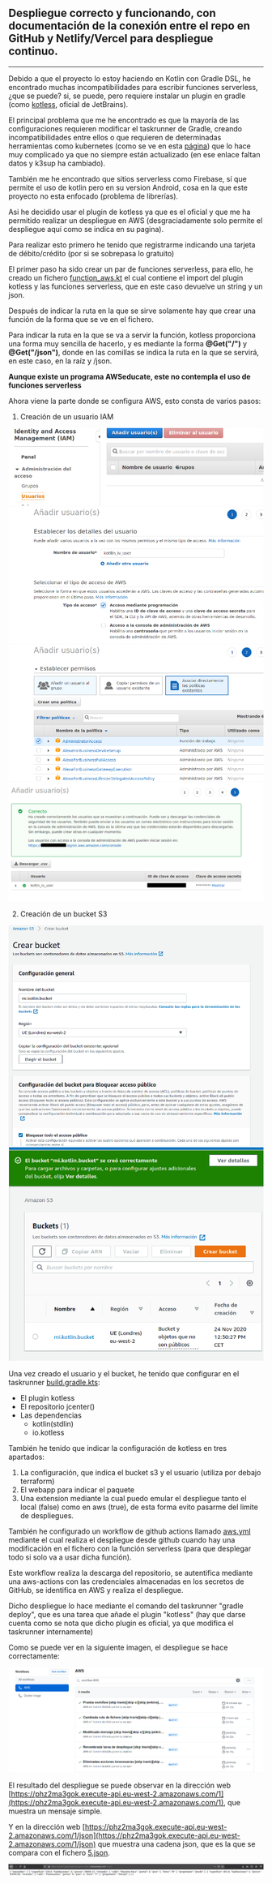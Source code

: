 ## Despliegue correcto y funcionando, con documentación de la conexión entre el repo en GitHub y Netlify/Vercel para despliegue continuo.

---
Debido a que el proyecto lo estoy haciendo en Kotlin con Gradle DSL, he encontrado muchas incompatibilidades  para escribir funciones serverless, ¿que se puede? si, se puede, pero requiere instalar un plugin en gradle (como [kotless](https://github.com/JetBrains/kotless), oficial de JetBrains).

El principal problema que me he encontrado es que la mayoría de las configuraciones requieren  modificar el taskrunner de Gradle, creando incompatibilidades entre ellos o que requieren de determinadas herramientas como kubernetes (como se ve en esta [página](https://kotlinexpertise.com/serverless-kotlin/)) que lo hace muy complicado ya que no siempre están actualizado (en ese enlace faltan datos y k3sup ha cambiado).

También me he encontrado que sitios serverless como Firebase, sí que permite el uso de kotlin pero en su version Android, cosa en la que este proyecto no esta enfocado (problema de librerías).

Asi he decidido usar el plugin de kotless ya que es el oficial y que me ha permitido realizar un despliegue en AWS (desgraciadamente solo permite el despliegue aquí como se indica en su pagina).

Para realizar esto primero he tenido que registrarme indicando una tarjeta de débito/crédito (por si se sobrepasa lo gratuito) 
 
El primer paso ha sido crear un par de funciones serverless, para ello, he creado un fichero [function_aws.kt](../../main/function_aws.kt) el cual contiene el import del plugin kotless y las funciones serverless, que en este caso devuelve un string y un json.

Después de indicar la ruta en la que se sirve solamente hay que crear una función de la forma que se ve en el fichero.

Para indicar la ruta en la que se va a servir la función, kotless proporciona una forma muy sencilla de hacerlo, y es mediante la forma **@Get("/")** y **@Get("/json")**, donde en las comillas se indica la ruta en la que se servirá, en este caso, en la raíz y /json.

**Aunque existe un programa AWSeducate, este no contempla el uso de funciones serverless**

Ahora viene la parte donde se configura AWS, esto consta de varios pasos:

1. Creación de un usuario IAM

![aws 1](../img/aws/aws_1.png)
![aws 2](../img/aws/aws_2.png)
![aws 3](../img/aws/aws_3.png)
![aws 4](../img/aws/aws_4.png)

2. Creación de un bucket S3
   
![aws 5](../img/aws/aws_5.png)
![aws 6](../img/aws/aws_6.png)

Una vez creado el usuario y el bucket, he tenido que configurar en el taskrunner [build.gradle.kts](../../build.gradle.kts):
- El plugin kotless
- El repositorio jcenter()
- Las dependencias
  - kotlin(stdlin)
  - io.kotless

También he tenido que indicar la configuración de kotless en tres apartados:

1. La configuración, que indica el bucket s3 y el usuario (utiliza por debajo terraform)
2. El webapp para indicar el paquete
3. Una extension mediante la cual puedo emular el despliegue tanto el local (false) como en aws (true), de esta forma evito pasarme del limite de despliegues.

También he configurado un workflow de github actions llamado [aws.yml](../../.github/workflows/aws.yml) mediante el cual realiza el despliegue desde github cuando hay una modificación en el fichero con la función serverless (para que desplegar todo si solo va a usar dicha función).

Este workflow realiza la descarga del repositorio, se autentifica mediante una aws-actions con las credenciales almacenadas en los secretos de GitHub, se identifica en AWS y realiza el despliegue.

Dicho despliegue lo hace mediante el comando del taskrunner "gradle deploy", que es una tarea que añade el plugin "kotless" (hay que darse cuenta como se nota que dicho plugin es oficial, ya que modifica el taskrunner internamente)

Como se puede ver en la siguiente imagen, el despliegue se hace correctamente:

![aws 7](../img/aws/aws_7.png)

El resultado del despliegue se puede observar en la dirección web [https://phz2ma3gok.execute-api.eu-west-2.amazonaws.com/1](https://phz2ma3gok.execute-api.eu-west-2.amazonaws.com/1), que muestra un mensaje simple.

Y en la dirección web [https://phz2ma3gok.execute-api.eu-west-2.amazonaws.com/1/json](https://phz2ma3gok.execute-api.eu-west-2.amazonaws.com/1/json) que muestra una cadena json, que es la que se compara con el fichero [5.json](../../5.json).

![aws 8](../img/aws/aws_8.png)